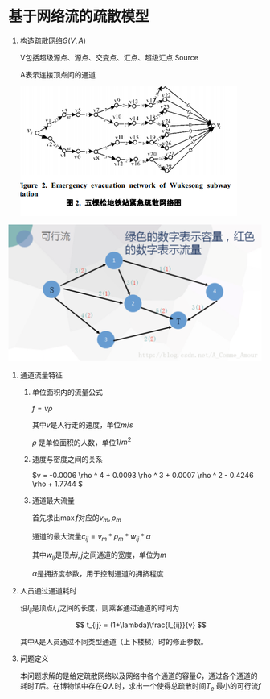 # 基于网络流的疏散模型

1. 构造疏散网络$G(V,A)$

   V包括超级源点、源点、交变点、汇点、超级汇点 Source 

   A表示连接顶点间的通道

   ![1548470036258](基于网络流的疏散模型.assets/1548470036258.png)

![image-20190126103024837](基于网络流的疏散模型.assets/image-20190126103024837.png)

1. 通道流量特征

   1. 单位面积内的流量公式

      $f = {v} \rho$ 

      其中$v$是人行走的速度，单位$m/s$ 

      $\rho$ 是单位面积的人数，单位$1/m^2$

   2. 速度与密度之间的关系

      $v = -0.0006 \rho ^ 4 + 0.0093 \rho ^ 3 + 0.0007 \rho ^ 2 - 0.4246 \rho + 1.7744 $ 

   3. 通道最大流量

      首先求出$\max f$对应的$v_m, \rho_m$ 

      通道的最大流量$c_{ij} = v_m * \rho_m * w_{ij} * \alpha$ 

      其中$w_{ij}$是顶点$i,j$之间通道的宽度，单位为$m$ 

      $\alpha$是拥挤度参数，用于控制通道的拥挤程度  

2. 人员通过通道耗时

   设$l_{ij}$是顶点$i,j$之间的长度，则乘客通过通道的时间为 

   $$
   t_{ij} = (1+\lambda)\frac{l_{ij}}{v}
   $$

   其中$\lambda$是人员通过不同类型通道（上下楼梯）时的修正参数。  

3. 问题定义

   本问题求解的是给定疏散网络以及网络中各个通道的容量$C$，通过各个通道的耗时$T$后。在博物馆中存在$Q$人时，求出一个使得总疏散时间$T_{e}$  最小的可行流$f$ 

   

   

